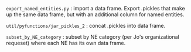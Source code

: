 `export_named_entities.py` : import a data frame. Export .pickles that make up the same data frame, but with an additional column for named entities. 

`util/pyfunctions/jar_pickles_2` : concat .pickles into data frame. 

`subset_by_NE_category` : subset by NE category (per Jo's organizational requeset) where each NE has its own data frame.

